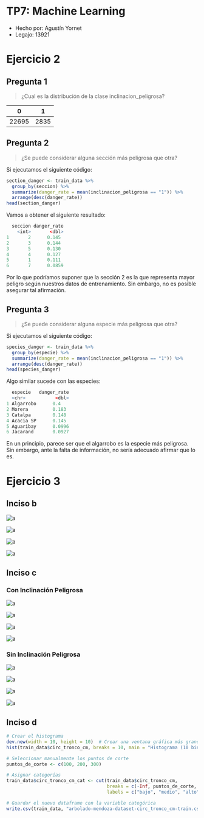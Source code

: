 # TP7: Machine Learning
- Hecho por: Agustín Yornet
- Legajo: 13921

# Ejercicio 2

## Pregunta 1
> ¿Cual es la distribución de la clase inclinacion_peligrosa?

0|1
--|--
22695|2835

## Pregunta 2
> ¿Se puede considerar alguna sección más peligrosa que otra?

Si ejecutamos el siguiente código:
```R
section_danger <- train_data %>%
  group_by(seccion) %>%
  summarize(danger_rate = mean(inclinacion_peligrosa == "1")) %>%
  arrange(desc(danger_rate))
head(section_danger)
```

Vamos a obtener el siguiente resultado:
```R
  seccion danger_rate
    <int>       <dbl>
1       2      0.145 
2       3      0.144 
3       5      0.130 
4       4      0.127 
5       1      0.111 
6       7      0.0859
```

Por lo que podríamos suponer que la sección 2 es la que representa mayor peligro según nuestros datos de entrenamiento. Sin embargo, no es posible asegurar tal afirmación.

## Pregunta 3
> ¿Se puede considerar alguna especie más peligrosa que otra?

Si ejecutamos el siguiente código:
```R
species_danger <- train_data %>%
  group_by(especie) %>%
  summarize(danger_rate = mean(inclinacion_peligrosa == "1")) %>%
  arrange(desc(danger_rate))
head(species_danger)
```

Algo similar sucede con las especies:

```R
  especie   danger_rate
  <chr>           <dbl>
1 Algarrobo      0.4   
2 Morera         0.183 
3 Catalpa        0.148 
4 Acacia SP      0.145 
5 Aguaribay      0.0996
6 Jacarand       0.0927
```

En un principio, parece ser que el algarrobo es la especie más peligrosa. Sin embargo, ante la falta de información, no sería adecuado afirmar que lo es.

# Ejercicio 3

## Inciso b

![a](h10.png)

![a](h20.png)

![a](h30.png)

![a](h50.png)

## Inciso c

### Con Inclinación Peligrosa

![a](hs10.png)

![a](hs20.png)

![a](hs30.png)

![a](hs50.png)

### Sin Inclinación Peligrosa

![a](hn10.png)

![a](hn20.png)

![a](hn30.png)

![a](hn50.png)

## Inciso d

``` R
# Crear el histograma
dev.new(width = 10, height = 10)  # Crear una ventana gráfica más grande
hist(train_data$circ_tronco_cm, breaks = 10, main = "Histograma (10 bins)", xlab = "Circunferencia del Tronco (cm)")

# Seleccionar manualmente los puntos de corte
puntos_de_corte <- c(100, 200, 300) 

# Asignar categorías
train_data$circ_tronco_cm_cat <- cut(train_data$circ_tronco_cm, 
                                     breaks = c(-Inf, puntos_de_corte, Inf), 
                                     labels = c("bajo", "medio", "alto", "muy alto"))

# Guardar el nuevo dataframe con la variable categórica
write.csv(train_data, "arbolado-mendoza-dataset-circ_tronco_cm-train.csv", row.names = FALSE)
```

